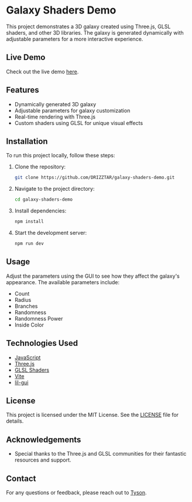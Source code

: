 # Galaxy Shaders Demo

This project demonstrates a 3D galaxy created using Three.js, GLSL shaders, and other 3D libraries. The galaxy is generated dynamically with adjustable parameters for a more interactive experience.

## Live Demo

Check out the live demo [here](https://tysons-shader-galaxy.vercel.app).

## Features

- Dynamically generated 3D galaxy
- Adjustable parameters for galaxy customization
- Real-time rendering with Three.js
- Custom shaders using GLSL for unique visual effects

## Installation

To run this project locally, follow these steps:

1. Clone the repository:
    ```bash
    git clone https://github.com/DRIZZTAR/galaxy-shaders-demo.git
    ```
2. Navigate to the project directory:
    ```bash
    cd galaxy-shaders-demo
    ```
3. Install dependencies:
    ```bash
    npm install
    ```
4. Start the development server:
    ```bash
    npm run dev
    ```

## Usage

Adjust the parameters using the GUI to see how they affect the galaxy's appearance. The available parameters include:

- Count
- Radius
- Branches
- Randomness
- Randomness Power
- Inside Color

## Technologies Used

- [JavaScript](https://developer.mozilla.org/en-US/docs/Web/JavaScript)
- [Three.js](https://threejs.org/)
- [GLSL Shaders](https://www.khronos.org/opengl/wiki/Core_Language_(GLSL))
- [Vite](https://vitejs.dev/)
- [lil-gui](https://github.com/georgealways/lil-gui)

## License

This project is licensed under the MIT License. See the [LICENSE](LICENSE) file for details.

## Acknowledgements

- Special thanks to the Three.js and GLSL communities for their fantastic resources and support.

## Contact

For any questions or feedback, please reach out to [Tyson](https://github.com/DRIZZTAR).
